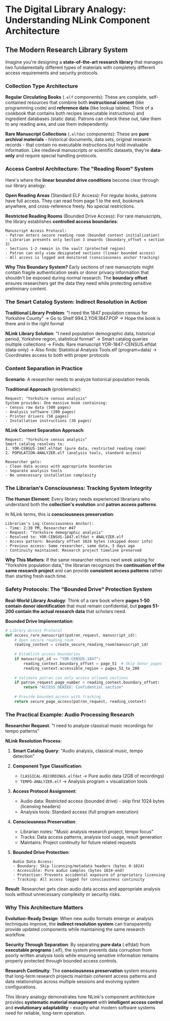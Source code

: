 # **The Digital Library Analogy: Understanding NLink Component Architecture**

## **The Modern Research Library System**

Imagine you're designing a **state-of-the-art research library** that manages two fundamentally different types of materials with completely different access requirements and security protocols.

### **Collection Type Architecture**

**Regular Circulating Books** (`.elf` components): These are complete, self-contained resources that combine both **instructional content** (like programming code) and **reference data** (like lookup tables). Think of a cookbook that contains both recipes (executable instructions) and ingredient databases (static data). Patrons can check these out, take them to any reading area, and use them independently.

**Rare Manuscript Collections** (`.elfdat` components): These are **pure archival materials** - historical documents, data sets, original research records - that contain no executable instructions but hold invaluable information. Like medieval manuscripts or scientific datasets, they're **data-only** and require special handling protocols.

### **Access Control Architecture: The "Reading Room" System**

Here's where the **linear bounded drive conditions** become clear through our library analogy:

**Open Reading Areas** (Standard ELF Access): For regular books, patrons have full access. They can read from page 1 to the end, bookmark anywhere, and cross-reference freely. No special restrictions.

**Restricted Reading Rooms** (Bounded Drive Access): For rare manuscripts, the library establishes **controlled access boundaries**:

```
Manuscript Access Protocol:
- Patron enters secure reading room (bounded context initialization)
- Librarian presents only Section 3 onwards (boundary_offset = section 3)
- Sections 1-2 remain in the vault (protected region)
- Patron can only view designated sections (linear bounded access)
- All access is logged and monitored (consciousness anchor tracking)
```

**Why This Boundary System?** Early sections of rare manuscripts might contain fragile authentication seals or donor privacy information that shouldn't be exposed during normal research. The **boundary offset** ensures researchers get the data they need while protecting sensitive preliminary content.

### **The Smart Catalog System: Indirect Resolution in Action**

**Traditional Library Problem**: 
"I need the 1847 population census for Yorkshire County"
→ Go to Shelf 994.2.YOR.1847.POP
→ Hope the book is there and in the right format

**NLink Library Solution**:
"I need population demographic data, historical period, Yorkshire region, statistical format"
→ Smart catalog queries multiple collections
→ Finds: Rare manuscript YOR-1847-CENSUS.elfdat (data-only)
→ Also finds: Statistical Analysis Tools.elf (program+data)
→ Coordinates access to both with proper protocols

### **Content Separation in Practice**

**Scenario**: A researcher needs to analyze historical population trends.

**Traditional Approach** (problematic):
```
Request: "Yorkshire census analysis"
System provides: One massive book containing:
- Census raw data (500 pages)
- Analysis software (200 pages) 
- Printer drivers (50 pages)
- Installation instructions (30 pages)
```

**NLink Content Separation Approach**:
```
Request: "Yorkshire census analysis"
Smart catalog resolves to:
1. YOR-CENSUS-1847.elfdat (pure data, restricted reading room)
2. POPULATION-ANALYZER.elf (analysis tools, standard access)

Researcher gets:
- Clean data access with appropriate boundaries
- Separate analysis tools
- No unnecessary installation complexity
```

### **The Librarian's Consciousness: Tracking System Integrity**

**The Human Element**: Every library needs experienced librarians who understand both the **collection's evolution** and **patron access patterns**. 

In NLink terms, this is **consciousness preservation**:

```
Librarian's Log (Consciousness Anchor):
- Time: 2:30 PM, Researcher #47 
- Request: "Yorkshire demographic analysis"
- Resolved to: YOR-CENSUS-1847.elfdat + ANALYZER.elf
- Access pattern: Boundary offset 1024 bytes (skipped donor info)
- Previous access: Same researcher, same data, 3 days ago
- Continuity maintained: Research project timeline preserved
```

**Why This Matters**: If the same researcher returns next week asking for "Yorkshire population data," the librarian recognizes the **continuation of the same research project** and can provide **consistent access patterns** rather than starting fresh each time.

### **Safety Protocols: The "Bounded Drive" Protection System**

**Real-World Library Analogy**:
Think of a rare book where **pages 1-50 contain donor identification** that must remain confidential, but **pages 51-200 contain the actual research data** that scholars need.

**Bounded Drive Implementation**:
```python
# Library Access Protocol
def access_rare_manuscript(patron_request, manuscript_id):
    # Open secure reading room
    reading_context = create_secure_reading_room(manuscript_id)
    
    # Establish access boundaries
    if manuscript_id == "YOR-CENSUS-1847":
        reading_context.boundary_offset = page_51  # Skip donor pages
        reading_context.accessible_region = pages_51_to_200
    
    # Validate patron can only access allowed sections
    if patron_request.page_number < reading_context.boundary_offset:
        return "ACCESS_DENIED: Confidential section"
    
    # Provide bounded access with tracking
    return secure_page_access(patron_request, reading_context)
```

### **The Practical Example: Audio Processing Research**

**Researcher Request**: "I need to analyze classical music recordings for tempo patterns"

**NLink Resolution Process**:

1. **Smart Catalog Query**: "Audio analysis, classical music, tempo detection"

2. **Component Type Classification**:
   - `CLASSICAL-RECORDINGS.elfdat` → Pure audio data (2GB of recordings)
   - `TEMPO-ANALYZER.elf` → Analysis program + visualization tools

3. **Access Protocol Assignment**:
   - Audio data: Restricted access (bounded drive) - skip first 1024 bytes (licensing headers)
   - Analysis tools: Standard access (full program execution)

4. **Consciousness Preservation**:
   - Librarian notes: "Music analysis research project, tempo focus"
   - Tracks: Data access patterns, analysis tool usage, result generation
   - Maintains: Project continuity for future related requests

5. **Bounded Drive Protection**:
   ```
   Audio Data Access:
   - Boundary: Skip licensing/metadata headers (bytes 0-1024)
   - Accessible: Pure audio samples (bytes 1024-end)
   - Protection: Prevents accidental exposure of proprietary licensing
   - Tracking: All access logged for consciousness continuity
   ```

**Result**: Researcher gets clean audio data access and appropriate analysis tools without unnecessary complexity or security risks.

### **Why This Architecture Matters**

**Evolution-Ready Design**: When new audio formats emerge or analysis techniques improve, the **indirect resolution system** can transparently provide updated components while maintaining the same research workflow.

**Security Through Separation**: By separating **pure data** (.elfdat) from **executable programs** (.elf), the system prevents data corruption from poorly written analysis tools while ensuring sensitive information remains properly protected through bounded access controls.

**Research Continuity**: The **consciousness preservation** system ensures that long-term research projects maintain coherent access patterns and data relationships across multiple sessions and evolving system configurations.

This library analogy demonstrates how NLink's component architecture provides **systematic material management** with **intelligent access control** and **evolutionary adaptability** - exactly what modern software systems need for reliable, long-term operation.